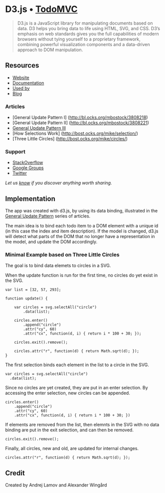 # D3.js • [TodoMVC](http://todomvc.com)

> D3.js is a JavaScript library for manipulating documents based on
  data. D3 helps you bring data to life using HTML, SVG, and CSS. D3’s
  emphasis on web standards gives you the full capabilities of modern
  browsers without tying yourself to a proprietary framework,
  combining powerful visualization components and a data-driven
  approach to DOM manipulation.


## Resources

- [Website](http://www.d3js.org)
- [Documentation](https://github.com/mbostock/d3/wiki)
- [Used by](https://github.com/mbostock/d3/wiki/Gallery#examples)
- [Blog](http://bost.ocks.org/mike/)

### Articles

- [General Update Pattern I] (http://bl.ocks.org/mbostock/3808218)
- [General Update Pattern II] (http://bl.ocks.org/mbostock/3808221)
- [General Update Pattern III](http://bl.ocks.org/mbostock/3808234)
- [How Selections Work] (http://bost.ocks.org/mike/selection/)
- [Three Little Circles] (http://bost.ocks.org/mike/circles/)

### Support

- [StackOverflow](http://stackoverflow.com/questions/tagged/d3.js)
- [Google Groups](https://groups.google.com/forum/#!forum/d3-js)
- [Twitter](https://twitter.com/mbostock)

*Let us [know](https://github.com/tastejs/todomvc/issues) if you
 discover anything worth sharing.*


## Implementation

The app was created with d3.js, by using its data binding, illustrated
in the [General Update Pattern](http://bl.ocks.org/mbostock/3808218)
series of articles.

The main idea is to bind each todo item to a DOM element with a
unique id (in this case the index and item description). If the model
is changed, d3.js will detect what parts of the DOM that no longer
have a representation in the model, and update the DOM accordingly.

### Minimal Example based on Three Little Circles

The goal is to bind data elemets to circles in a SVG.

When the update function is run for the first time, no circles do yet exist in the SVG. 

```
var list = [32, 57, 293];

function update() {

	var circles = svg.selectAll("circle")
		.data(list);

	circles.enter()
		.append("circle")
		.attr("cy", 60)
		.attr("cx", function(d, i) { return i * 100 + 30; });
		
	circles.exit().remove();

	circles.attr("r", function(d) { return Math.sqrt(d); });
}

```

The first selection binds each element in the list to a circle in the SVG. 

```
var circles = svg.selectAll("circle")
  .data(list);
```

Since no circles are yet created, they are put in an enter selection. By accessing the enter selection, new circles can be appended.

```
circles.enter()
	.append("circle")
	.attr("cy", 60)
	.attr("cx", function(d, i) { return i * 100 + 30; })
```

If elements are removed from the list, then elemnts in the SVG with no data binding are put in the exit selection, and can then be removed.

```
circles.exit().remove();
```

Finally, all circles, new and old, are updated for internal changes.

```
circles.attr("r", function(d) { return Math.sqrt(d); });
```

## Credit

Created by Andrej Lamov and Alexander Wingård
